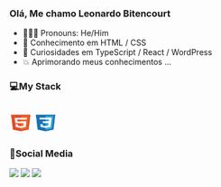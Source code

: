   ### Olá, Me chamo Leonardo Bitencourt 

  - 👱🏼‍♂️ Pronouns: He/Him
  - 🧠 Conhecimento em HTML / CSS
  - 🧐 Curiosidades em TypeScript / React / WordPress
  - 💥 Aprimorando meus conhecimentos ...

  ### 💻My Stack
  <div style="display: inline_block"><br>
  <a href="https://github.com/Leo-Bitencourt"><img align="center" alt="Leo-HTML" height="30" width="40" src="https://raw.githubusercontent.com/devicons/devicon/master/icons/html5/html5-original.svg"></a>
  <a href="https://github.com/Leo-Bitencourt"><img align="center" alt="Leo-CSS" height="30" width="40" src="https://raw.githubusercontent.com/devicons/devicon/master/icons/css3/css3-original.svg"> </a>
  </div>
   
  
   ##
   
   
   ### 📱Social Media
    
    
 <div>
  <a href="https://www.instagram.com/bitencourt_11/" target="_blank"><img src="https://img.shields.io/badge/-Instagram-%23E4405F?style=for-the-badge&logo=instagram&logoColor=white" target="_blank"></a>
  <a href = "mailto:contato.bitencourt11@gmail.com"><img src="https://img.shields.io/badge/-Gmail-%23333?style=for-the-badge&logo=gmail&logoColor=white" target="_blank"></a>
  <a href="https://www.linkedin.com/in/leonardo-bitencourt-47679324a/" target="_blank"><img src="https://img.shields.io/badge/-LinkedIn-%230077B5?style=for-the-badge&logo=linkedin&logoColor=white" target="_blank"></a> 
 </div>

